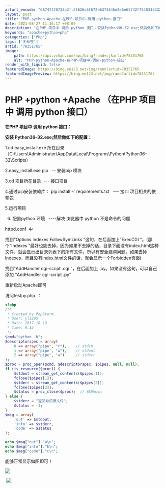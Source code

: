 ```yaml
---
arturl_encode: "68747470733a2f:2f626c6f672e6373646e2e6e65742f75303133323037313030:2f61727469636c652f64657461696c732f3738333531373635"
layout: post
title: "PHP-python-Apache-在PHP-项目中-调用-python-接口"
date: 2021-08-27 11:16:17 +08:00
description: "在PHP 项目中 调用 python 接口：安装Python36-32.exe;然后做如下的配置：1"
keywords: "apache+python+php"
categories: ['Php']
tags: ['无标签']
artid: "78351765"
image:
    path: https://api.vvhan.com/api/bing?rand=sj&artid=78351765
    alt: "PHP-python-Apache-在PHP-项目中-调用-python-接口"
render_with_liquid: false
featuredImage: https://bing.ee123.net/img/rand?artid=78351765
featuredImagePreview: https://bing.ee123.net/img/rand?artid=78351765
---
```


# PHP +python +Apache （在PHP 项目中 调用 python 接口）

**在PHP 项目中 调用 python 接口：**

**安装
Python36-32.exe;然后做如下的配置：**

1.cd easy_install.exe 所在目录（C:\Users\Administrator\AppData\Local\Programs\Python\Python36-32\Scripts）
  
2.easy_install.exe pip   -- 安装pip 模块
  
3.cd 项目所在目录  --- 接口项目
  
4.通过pip安装依赖库： pip install -r requirements.txt   ---
接口
项目相关的依赖包
  
5.运行项目

6. 配置python 环境   ----解决
浏览器中 python 不是命令的问题
  
httpd.conf  中
  
找到“Options Indexes FollowSymLinks ”这句，在后面加上”ExecCGI “。(那个”Indexes “最好也能去掉，因为如果不去掉的话，目录下面没有index.html这种文件，就会显示出目录列表下的所有文件，所以有安全漏洞问题。如果去掉Indexes，而且没有index.html文件的话，就会显示一个Forbidden页面)
  
找到”AddHandler cgi-script .cgi “，在后面加上 .py。如果没有这句，可以自己添加 “AddHandler cgi-script .py”
  
重新启动Apache即可

访问testpy.php  ：

```php
<?php
/**
 * Created by PhpStorm.
 * User: yl1295
 * Date: 2017-10-19
 * Time: 9:13
 */
$cmd="python -h";
$descriptorspec = array(
    0 => array("pipe", "r"),    // stdin
    1 => array("pipe", "w"),    // stdout
    2 => array("pipe", "w")     // stderr
);
$proc = proc_open($cmd, $descriptorspec, $pipes, null, null);
if (is_resource($proc)) {
    $stdout = stream_get_contents($pipes[1]);
    fclose($pipes[1]);
    $stderr = stream_get_contents($pipes[2]);
    fclose($pipes[2]);
    $status = proc_close($proc);  // 释放proc
} else {
    $stderr = "返回非资源文件";
    $status = -1;
}
$msg = array(
    'out' => $stdout,
    'info' => $stderr,
    'code' => $status
);

echo $msg["out"]."a\n";
echo $msg["info"]."b\n";
echo $msg["code"]."c\n";

```

能够正常显示如图即可！

![](https://img-blog.csdn.net/20171026133221524?watermark/2/text/aHR0cDovL2Jsb2cuY3Nkbi5uZXQvdTAxMzIwNzEwMA==/font/5a6L5L2T/fontsize/400/fill/I0JBQkFCMA==/dissolve/70/gravity/Center)

![]()
![](https://img-blog.csdn.net/20171026133201237?watermark/2/text/aHR0cDovL2Jsb2cuY3Nkbi5uZXQvdTAxMzIwNzEwMA==/font/5a6L5L2T/fontsize/400/fill/I0JBQkFCMA==/dissolve/70/gravity/Center)
